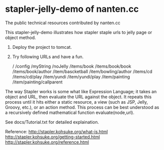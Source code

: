 # stapler-jelly-demo of nanten.cc
The public technical resources contributed by nanten.cc

This stapler-jelly-demo illustrates how stapler staple urls to jelly page or object method.

1. Deploy the project to tomcat.
2. Try following URLs and have a fun.

   /
   /config
   /myString
   /noJelly
   /items/book
   /items/book/book
   /items/book/author
   /item/bascketball
   /item/bowling/author 
   /items/cd
   /items/cd/play
   /item/yundi
   /item/yundi/play
   /item/painting 
   /item/painting/callparent

The way Stapler works is some what like Expression Language; it takes an object and URL, then evaluate the URL against the object. It repeats this process until it hits either a static resource, a view (such as JSP, Jelly, Groovy, etc.), or an action method.
This process can be best understood as a recursively defined mathematical function evaluate(node,url). 

See docs/Tutorial.txt for detailed explaination.

Reference:
http://stapler.kohsuke.org/what-is.html
http://stapler.kohsuke.org/getting-started.html
http://stapler.kohsuke.org/reference.html
